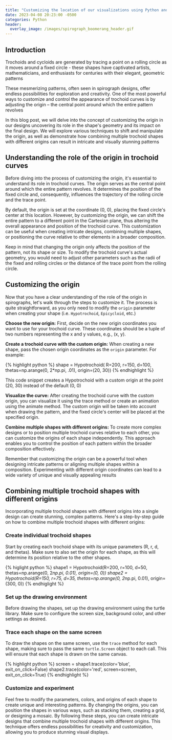 ```yaml
---
title: "Customizing the location of our visualizations using Python and Spyrograph"
date: 2023-04-08 20:23:00 -0500
categories: Python
header:
  overlay_image: /images/spirograph_boomerang_header.gif
---
```


## Introduction
Trochoids and cycloids are generated by tracing a point on a rolling circle as it moves around a fixed circle - these shapes have captivated artists, mathematicians, and enthusiasts for centuries with their elegant, geometric patterns

These mesmerizing patterns, often seen in spirograph designs, offer endless possibilities for exploration and creativity. One of the most powerful ways to customize and control the appearance of trochoid curves is by adjusting the origin – the central point around which the entire pattern revolves

In this blog post, we will delve into the concept of customizing the origin in our designs uncovering its role in the shape's geometry and its impact on the final design. We will explore various techniques to shift and manipulate the origin, as well as demonstrate how combining multiple trochoid shapes with different origins can result in intricate and visually stunning patterns

## Understanding the role of the origin in trochoid curves
Before diving into the process of customizing the origin, it's essential to understand its role in trochoid curves. The origin serves as the central point around which the entire pattern revolves. It determines the position of the fixed circle and, consequently, influences the trajectory of the rolling circle and the trace point.

By default, the origin is set at the coordinate (0, 0), placing the fixed circle's center at this location. However, by customizing the origin, we can shift the entire pattern to a different point in the Cartesian plane, thus altering the overall appearance and position of the trochoid curve. This customization can be useful when creating intricate designs, combining multiple shapes, or positioning the curve relative to other elements in a broader composition.

Keep in mind that changing the origin only affects the position of the pattern, not its shape or size. To modify the trochoid curve's actual geometry, you would need to adjust other parameters such as the radii of the fixed and rolling circles or the distance of the trace point from the rolling circle.

## Customizing the origin
Now that you have a clear understanding of the role of the origin in spirographs, let's walk through the steps to customize it. The process is quite straightforward, as you only need to modify the `origin` parameter when creating your shape (i.e. `Hypotrochoid`, `Epicycloid`, etc.)

**Choose the new origin:** First, decide on the new origin coordinates you want to use for your trochoid curve. These coordinates should be a tuple of two numbers representing the x and y values, e.g., (x, y).

**Create a trochoid curve with the custom origin:** When creating a new shape, pass the chosen origin coordinates as the `origin` parameter. For example:

{% highlight python %}
shape = Hypotrochoid(
    R=200,
    r=150,
    d=100,
    thetas=np.arange(0, 2*np.pi, .01),
    origin=(20, 30))
{% endhighlight %}

This code snippet creates a Hypotrochoid with a custom origin at the point (20, 30) instead of the default (0, 0)

**Visualize the curve:** After creating the trochoid curve with the custom origin, you can visualize it using the trace method or create an animation using the animate method. The custom origin will be taken into account when drawing the pattern, and the fixed circle's center will be placed at the specified origin.

**Combine multiple shapes with different origins:** To create more complex designs or to position multiple trochoid curves relative to each other, you can customize the origins of each shape independently. This approach enables you to control the position of each pattern within the broader composition effectively.

Remember that customizing the origin can be a powerful tool when designing intricate patterns or aligning multiple shapes within a composition. Experimenting with different origin coordinates can lead to a wide variety of unique and visually appealing results

## Combining multiple trochoid shapes with different origins
Incorporating multiple trochoid shapes with different origins into a single design can create stunning, complex patterns. Here's a step-by-step guide on how to combine multiple trochoid shapes with different origins:

### Create individual trochoid shapes
Start by creating each trochoid shape with its unique parameters (R, r, d, and thetas). Make sure to also set the origin for each shape, as this will determine its position relative to the other shapes.

{% higlight python %}
shape1 = Hypotrochoid(R=200, r=100, d=50, thetas=np.arange(0, 2*np.pi, 0.01), origin=(0, 0))
shape2 = Hypotrochoid(R=150, r=75, d=35, thetas=np.arange(0, 2*np.pi, 0.01), origin=(300, 0))
{% endhiglight %}

### Set up the drawing environment
Before drawing the shapes, set up the drawing environment using the turtle library. Make sure to configure the screen size, background color, and other settings as desired.

### Trace each shape on the same screen
To draw the shapes on the same screen, use the `trace` method for each shape, making sure to pass the same `turtle.Screen` object to each call. This will ensure that each shape is drawn on the same canvas.

{% highlight python %}
screen = shape1.trace(color='blue', exit_on_click=False)
shape2.trace(color='red', screen=screen, exit_on_click=True)
{% endhighlight %}

### Customize and experiment
Feel free to modify the parameters, colors, and origins of each shape to create unique and interesting patterns. By changing the origins, you can position the shapes in various ways, such as stacking them, creating a grid, or designing a mosaic.
By following these steps, you can create intricate designs that combine multiple trochoid shapes with different origins. This technique offers endless possibilities for creativity and customization, allowing you to produce stunning visual displays.
